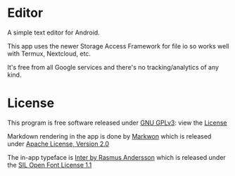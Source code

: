 # Editor

A simple text editor for Android.  
  
This app uses the newer Storage Access Framework for file io so works well with Termux, Nextcloud, etc.

It's free from all Google services and there's no tracking/analytics of any kind.

# License

This program is free software released under [GNU GPLv3](https://www.gnu.org/licenses/gpl-3.0.en.html): view the [License](LICENSE)

Markdown rendering in the app is done by [Markwon](https://github.com/noties/Markwon) which is released under [Apache License, Version 2.0](http://www.apache.org/licenses/LICENSE-2.0)

The in-app typeface is [Inter by Rasmus Andersson](https://rsms.me/inter/) which is released under the [SIL Open Font License 1.1](https://choosealicense.com/licenses/ofl-1.1/)
